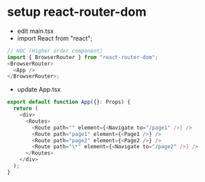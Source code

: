 # setup react-router-dom

- edit main.tsx
- import React from "react";

```ts
// HOC (Higher order component)
import { BrowserRouter } from "react-router-dom";
<BrowserRouter>
  <App />
</BrowserRouter>;
```

- update App.tsx

```ts
export default function App({}: Props) {
  return (
    <div>
      <Routes>
        <Route path="" element={<Navigate to="/page1" />} />
        <Route path="page1" element={<Page1 />} />
        <Route path="page2" element={<Page2 />} />
        <Route path="\*" element={<Navigate to="/page2" />} />
      </Routes>
    </div>
  );
}
```
